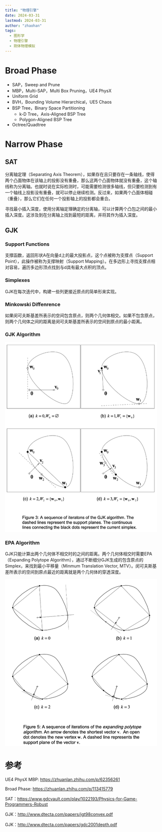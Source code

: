 ```yaml
---
title: "物理引擎"
date: 2024-03-31
lastmod: 2024-03-31
author: "zhaohan"
tags:
  - 图形学
  - 物理引擎
  - 刚体物理模拟
---
```


# Broad Phase

- SAP，Sweep and Prune
- MBP，Multi-SAP，Multi Box Pruning，UE4 PhysX
- Uniform Grid
- BVH，Bounding Volume Hierarchical，UE5 Chaos
- BSP Tree，Binary Space Partitioning
  - k-D Tree，Axis-Aligned BSP Tree
  - Polygon-Aligned BSP Tree
- Octree/Quadtree


# Narrow Phase

## SAT

分离轴定理（Separating Axis Theorem），如果存在且只要存在一条轴线，使得两个凸面物体在该轴上的投影没有重叠，那么这两个凸面物体就没有重叠，这个轴线称为分离轴。也就时说在实际检测时，可能需要检测很多轴线，但只要检测到有一个轴线上投影没有重叠，就可以停止继续检测。反过来，如果两个凸面体相碰（重叠），那么它们在任何一个投影轴上的投影都会重合。

寻找最小插入深度，使用分离轴定理确定的分离轴，可以计算两个凸包之间的最小插入深度。这涉及到在分离轴上找到最短的距离，并将其作为插入深度。

## GJK

### Support Functions

支撑函数，返回形状A在向量d上的最大投影点，这个点被称为支撑点（Support Point），此操作被称为支撑映射（Support Mapping）。在多边形上寻找支撑点相对容易，遍历多边形顶点找到与d具有最大点积的顶点。

### Simplexes

GJK在每次迭代中，构建一些列更接近原点的简单形来实现。

### Minkowski Diffenrence

如果闵可夫斯基差所表示的空间包含原点，则两个几何体相交。如果不包含原点，则两个几何体之间的距离是闵可夫斯基差所表示的空间到原点的最小距离。

### GJK Algorithm

![](/content/posts/tech/graphics/pic/GJK-Algorithm.png)

### EPA Algorithm

GJK只能计算出两个几何体不相交时的之间的距离。两个几何体相交时需要EPA（Expanding Polytope Algorithm），通过不断细分GJK生成的包含原点的Simplex，来找到最小平移量（Minmum Translation Vector, MTV）。闵可夫斯基差所表示的空间到原点最近的距离就是两个几何体的穿透深度。

![](/content/posts/tech/graphics/pic/EPA-Algorithm.png)


# 参考

UE4 PhysX MBP: https://zhuanlan.zhihu.com/p/62356261

Broad Phase: https://zhuanlan.zhihu.com/p/113415779

SAT：https://www.gdcvault.com/play/1022193/Physics-for-Game-Programmers-Robust

GJK：http://www.dtecta.com/papers/jgt98convex.pdf

GJK：http://www.dtecta.com/papers/gdc2001depth.pdf

